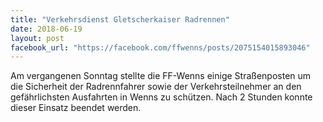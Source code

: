 ```yaml
---
title: "Verkehrsdienst Gletscherkaiser Radrennen"
date: 2018-06-19
layout: post
facebook_url: "https://facebook.com/ffwenns/posts/2075154015893046"
---
```


Am vergangenen Sonntag stellte die FF-Wenns einige Straßenposten um die Sicherheit der Radrennfahrer sowie der Verkehrsteilnehmer an den gefährlichsten Ausfahrten in Wenns zu schützen. Nach 2 Stunden konnte dieser Einsatz beendet werden.